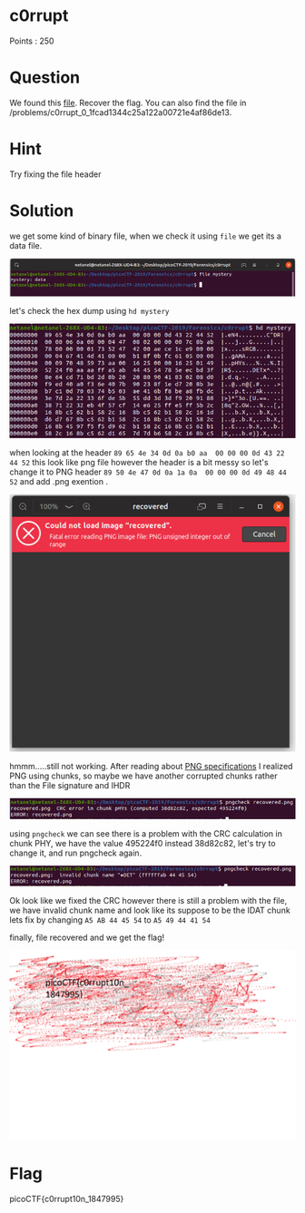 # c0rrupt 

Points : 250

# Question

We found this [file](mystery). Recover the flag. You can also find the file in /problems/c0rrupt_0_1fcad1344c25a122a00721e4af86de13.

# Hint 

Try fixing the file header

# Solution

we get some kind of binary file, when we check it using ```file``` we get its a data file.

![](corrupt1.png)

let's check the hex dump using ```hd mystery```

![](corrupt2.png)

when looking at the header ```89 65 4e 34 0d 0a b0 aa  00 00 00 0d 43 22 44 52``` this look like png file however the header is a bit messy 
so let's change it to PNG header ```89 50 4e 47 0d 0a 1a 0a  00 00 00 0d 49 48 44 52``` and add .png exention .

![](corrupt3.png)

hmmm.....still not working.
After reading about [PNG  specifications](https://www.w3.org/TR/PNG/#11IHDR) I realized PNG using chunks, so maybe we have another corrupted chunks rather than the File signature and IHDR

![](corrupt4.png)

using ```pngcheck``` we can see there is a problem with the CRC calculation in chunk PHY, we have the value 495224f0 instead 38d82c82, let's try to change it, and run pngcheck again.

![](corrupt5.png)

Ok look like we fixed the CRC however there is still a problem with the file, we have invalid chunk name and look like its suppose to be the IDAT chunk lets fix by changing ```A5 AB 44 45 54```  to ```A5 49 44 41 54```
 
finally, file recovered and we get the flag! 

![](recovered.png)


# Flag
picoCTF{c0rrupt10n_1847995}

